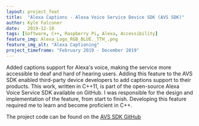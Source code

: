 ```yaml
---
layout: project_feat
title:  "Alexa Captions - Alexa Voice Service Device SDK (AVS SDK)"
author: Kyle Falconer
date:   2019-12-10
tags: [Software, C++, Raspberry Pi, Alexa, Accessibility]
feature_img: Alexa_Logo_RGB_BLUE._TTH_.png
feature_img_alt: "Alexa Captioning"
project_timeframe: "February 2019 - December 2019"
---
```



Added captions support for Alexa's voice, making the service more accessible to deaf and hard of hearing users. Adding this feature to the AVS SDK enabled third-party device developers to add captions support to their products. This work, written in C++11, is part of the open-source Alexa Voice Service SDK available on GitHub. I was responsible for the design and implementation of the feature, from start to finish. Developing this feature required me to learn and become proficient in C++.

The project code can be found on the [AVS SDK GitHub](https://github.com/alexa/avs-device-sdk/tree/master/Captions)


